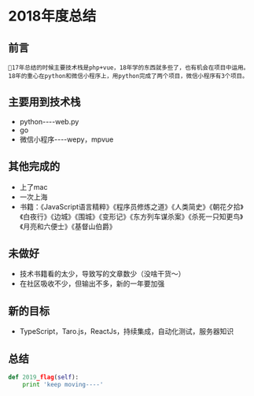 # 2018年度总结
## 前言
```
17年总结的时候主要技术栈是php+vue，18年学的东西就多些了，也有机会在项目中运用。18年的重心在python和微信小程序上，用python完成了两个项目，微信小程序有3个项目。
```
## 主要用到技术栈
- python----web.py
- go
- 微信小程序----wepy，mpvue

## 其他完成的
- 上了mac
- 一次上海
- 书籍：《JavaScript语言精粹》《程序员修炼之道》《人类简史》《朝花夕拾》《白夜行》《边城》《围城》《变形记》《东方列车谋杀案》《杀死一只知更鸟》《月亮和六便士》《基督山伯爵》

## 未做好
- 技术书籍看的太少，导致写的文章数少（没啥干货～）
- 在社区吸收不少，但输出不多，新的一年要加强

## 新的目标
- TypeScript，Taro.js，ReactJs，持续集成，自动化测试，服务器知识

## 总结
```python
def 2019_flag(self):
    print 'keep moving----'
```
